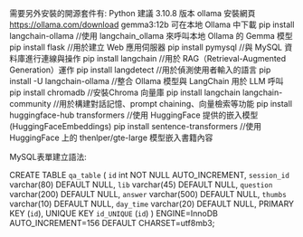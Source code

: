 需要另外安裝的開源套件有:
Python 建議 3.10.8 版本
ollama 安裝網頁 https://ollama.com/download
gemma3:12b 可在本地 Ollama 中下載
pip install langchain-ollama //使用 langchain_ollama 來呼叫本地 Ollama 的 Gemma 模型
pip install flask  //用於建立 Web 應用伺服器
pip install pymysql //與 MySQL 資料庫進行連線與操作
pip install langchain //用於 RAG（Retrieval-Augmented Generation）運作
pip install langdetect //用於偵測使用者輸入的語言
pip install -U langchain-ollama //整合 Ollama 模型與 LangChain 用於 LLM 呼叫
pip install chromadb //安裝Chroma 向量庫
pip install langchain langchain-community //用於構建對話記憶、prompt chaining、向量檢索等功能
pip install huggingface-hub transformers //使用 HuggingFace 提供的嵌入模型 (HuggingFaceEmbeddings)
pip install sentence-transformers //使用HuggingFace 上的 thenlper/gte-large 模型嵌入書籍內容

MySQL表單建立語法:

CREATE TABLE `qa_table` (
  `id` int NOT NULL AUTO_INCREMENT,
  `session_id` varchar(80) DEFAULT NULL,
  `lib` varchar(45) DEFAULT NULL,
  `question` varchar(200) DEFAULT NULL,
  `answer` varchar(500) DEFAULT NULL,
  `thumbs` varchar(10) DEFAULT NULL,
  `day_time` varchar(20) DEFAULT NULL,
  PRIMARY KEY (`id`),
  UNIQUE KEY `id_UNIQUE` (`id`)
) ENGINE=InnoDB AUTO_INCREMENT=156 DEFAULT CHARSET=utf8mb3;
